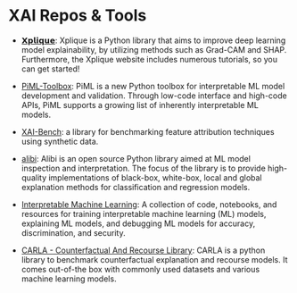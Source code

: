 # XAI Repos & Tools
 
* [𝗫𝗽𝗹𝗶𝗾𝘂𝗲](https://deel-ai.github.io/xplique/): Xplique is a Python library that aims to improve deep learning model explainability, by utilizing methods such as Grad-CAM and SHAP. Furthermore, the Xplique website includes numerous tutorials, so you can get started!

* [ PiML-Toolbox](https://github.com/SelfExplainML/PiML-Toolbox): PiML is a new Python toolbox for interpretable ML model development and validation. Through low-code interface and high-code APIs, PiML supports a growing list of inherently interpretable ML models.

* [XAI-Bench](https://github.com/abacusai/xai-bench): a library for benchmarking feature attribution techniques using synthetic data.

* [alibi](https://github.com/Explainable-ML/alibi): Alibi is an open source Python library aimed at ML model inspection and interpretation. The focus of the library is to provide high-quality implementations of black-box, white-box, local and global explanation methods for classification and regression models.

* [Interpretable Machine Learning](https://github.com/Explainable-ML/interpretable-ml): A collection of code, notebooks, and resources for training interpretable machine learning (ML) models, explaining ML models, and debugging ML models for accuracy, discrimination, and security.

* [CARLA - Counterfactual And Recourse Library](https://github.com/carla-recourse/CARLA): CARLA is a python library to benchmark counterfactual explanation and recourse models. It comes out-of-the box with commonly used datasets and various machine learning models.